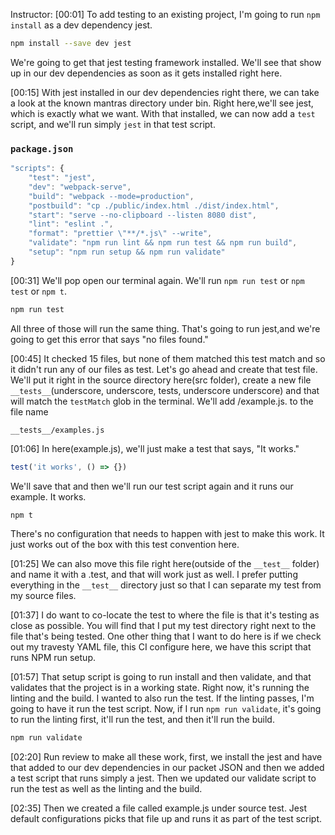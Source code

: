 Instructor: [00:01] To add testing to an existing project, I'm going to run `npm install` as a dev dependency jest. 

```bash
npm install --save dev jest
```

We're going to get that jest testing framework installed. We'll see that show up in our dev dependencies as soon as it gets installed right here.

[00:15] With jest installed in our dev dependencies right there, we can take a look at the known mantras directory under bin. Right here,we'll see jest, which is exactly what we want. With that installed, we can now add a `test` script, and we'll run simply `jest` in that test script.

### **`package.json`**
```js
"scripts": {
    "test": "jest",
    "dev": "webpack-serve",
    "build": "webpack --mode=production",
    "postbuild": "cp ./public/index.html ./dist/index.html",
    "start": "serve --no-clipboard --listen 8080 dist",
    "lint": "eslint .",
    "format": "prettier \"**/*.js\" --write",
    "validate": "npm run lint && npm run test && npm run build",
    "setup": "npm run setup && npm run validate"
}
```

[00:31] We'll pop open our terminal again. We'll run `npm run test` or `npm test` or `npm t`. 

```bash
npm run test
```

All three of those will run the same thing. That's going to run jest,and we're going to get this error that says "no files found."

[00:45] It checked 15 files, but none of them matched this test match and so it didn't run any of our files as test. Let's go ahead and create that test file. We'll put it right in the source directory here(src folder), create a new file `__tests__`(underscore, underscore, tests, underscore underscore) and that will match the `testMatch` glob in the terminal. We'll add /example.js. to the file name

`__tests__/examples.js`

[01:06] In here(example.js), we'll just make a test that says, "It works." 

```js
test('it works', () => {})
```

We'll save that and then we'll run our test script again and it runs our example. It works.

```bash
npm t
```

There's no configuration that needs to happen with jest to make this work. It just works out of the box with this test convention here.

[01:25] We can also move this file right here(outside of the `__test__` folder) and name it with a .test, and that will work just as well. I prefer putting everything in the `__test__` directory just so that I can separate my test from my source files.

[01:37] I do want to co-locate the test to where the file is that it's testing as close as possible. You will find that I put my test directory right next to the file that's being tested. One other thing that I want to do here is if we check out my travesty YAML file, this CI configure here, we have this script that runs NPM run setup.

[01:57] That setup script is going to run install and then validate, and that validates that the project is in a working state. Right now, it's running the linting and the build. I wanted to also run the test. If the linting passes, I'm going to have it run the test script. Now, if I run `npm run validate`, it's going to run the linting first, it'll run the test, and then it'll run the build.

```bash
npm run validate
```

[02:20] Run review to make all these work, first, we install the jest and have that added to our dev dependencies in our packet JSON and then we added a test script that runs simply a jest. Then we updated our validate script to run the test as well as the linting and the build.

[02:35] Then we created a file called example.js under source test. Jest default configurations picks that file up and runs it as part of the test script.
